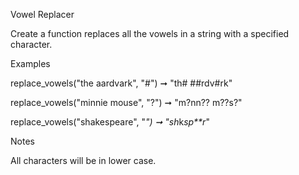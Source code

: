 Vowel Replacer

Create a function replaces all the vowels in a string with a specified 
character.

Examples

replace_vowels("the aardvark", "#") ➞ "th# ##rdv#rk"

replace_vowels("minnie mouse", "?") ➞ "m?nn?? m??s?"

replace_vowels("shakespeare", "*") ➞ "sh*k*sp**r*"

Notes

All characters will be in lower case.